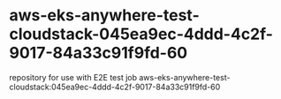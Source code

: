 # aws-eks-anywhere-test-cloudstack-045ea9ec-4ddd-4c2f-9017-84a33c91f9fd-60
repository for use with E2E test job aws-eks-anywhere-test-cloudstack:045ea9ec-4ddd-4c2f-9017-84a33c91f9fd-60
